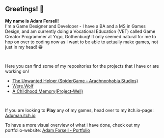 ## Greetings! 👋

**My name is Adam Forsell!**  
I'm a Game Designer and Developer - I have a BA and a MS in Games Design, and am currently doing a Vocational Education (VET) called Game Creator Programmer at Yrgo, Gothenburg!
It only seemed natural for me to hop on over to coding now as I want to be able to actually make games, not just in my head! 😁<p>&nbsp;</p>


Here you can find some of my repositories for the projects that I have or are working on! 
* [The Unwanted Helper (SpiderGame - Arachnophobia Studios)](https://github.com/Addehman/Arachnophobia-Studios)
* [Were.Wolf](https://github.com/MrJackey/Were.Wolf)
* [A Childhood Memory(Project-Well)](https://github.com/tzaarela/AChildhoodMemory)
<p>&nbsp;</p>


If you are looking to **Play** any of my games, head over to my itch.io-page:
[Aduman.itch.io](https://aduman.itch.io/)

To have a more visual overview of what I have done, check out my portfolio-website: [Adam Forsell - Portfolio](https://adamforsell.wordpress.com/)

<!--
**Addehman/Addehman** is a ✨ _special_ ✨ repository because its `README.md` (this file) appears on your GitHub profile.

Here are some ideas to get you started:

- 🔭 I’m currently working on ...
- 🌱 I’m currently learning ...
- 👯 I’m looking to collaborate on ...
- 🤔 I’m looking for help with ...
- 💬 Ask me about ...
- 📫 How to reach me: ...
- 😄 Pronouns: ...
- ⚡ Fun fact: ...
-->
